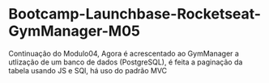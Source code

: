 # Bootcamp-Launchbase-Rocketseat-GymManager-M05
Continuação do Modulo04, Agora é acrescentado ao GymManager a utlização de um banco de dados (PostgreSQL), é feita a paginação da tabela usando JS e SQl, há uso do padrão MVC

